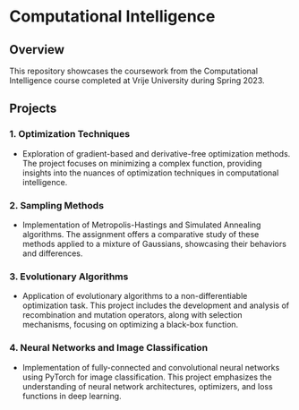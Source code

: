 # Computational Intelligence

## Overview

This repository showcases the coursework from the Computational Intelligence course completed at Vrije University during Spring 2023. 

## Projects

### **1. Optimization Techniques**
- Exploration of gradient-based and derivative-free optimization methods. The project focuses on minimizing a complex function, providing insights into the nuances of optimization techniques in computational intelligence.

### **2. Sampling Methods**
- Implementation of Metropolis-Hastings and Simulated Annealing algorithms. The assignment offers a comparative study of these methods applied to a mixture of Gaussians, showcasing their behaviors and differences.

### **3. Evolutionary Algorithms**
- Application of evolutionary algorithms to a non-differentiable optimization task. This project includes the development and analysis of recombination and mutation operators, along with selection mechanisms, focusing on optimizing a black-box function.

### **4. Neural Networks and Image Classification**
- Implementation of fully-connected and convolutional neural networks using PyTorch for image classification. This project emphasizes the understanding of neural network architectures, optimizers, and loss functions in deep learning.

